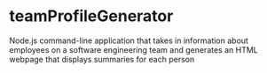 # teamProfileGenerator
Node.js command-line application that takes in information about employees on a software engineering team and generates an HTML webpage that displays summaries for each person
